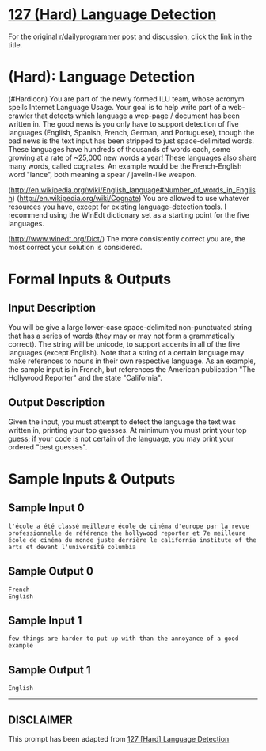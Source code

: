 # [127 (Hard) Language Detection](https://www.reddit.com/r/dailyprogrammer/comments/1mby3b/091313_challenge_127_hard_language_detection/)

For the original [r/dailyprogrammer](https://www.reddit.com/r/dailyprogrammer/) post and discussion, click the link in the title.

#  (Hard): Language Detection
(#HardIcon)
You are part of the newly formed ILU team, whose acronym spells Internet Language Usage. Your goal is to help write part of a web-crawler that detects which language a wep-page / document has been written in. The good news is you only have to support detection of five languages (English, Spanish, French, German, and Portuguese), though the bad news is the text input has been stripped to just space-delimited words. These languages have hundreds of thousands of words each, some growing at a rate of ~25,000 new words a year! These languages also share many words, called cognates. An example would be the French-English word "lance", both meaning a spear / javelin-like weapon.

(http://en.wikipedia.org/wiki/English_language#Number_of_words_in_English)
(http://en.wikipedia.org/wiki/Cognate)
You are allowed to use whatever resources you have, except for existing language-detection tools. I recommend using the WinEdt dictionary set as a starting point for the five languages.

(http://www.winedt.org/Dict/)
The more consistently correct you are, the most correct your solution is considered.

# Formal Inputs & Outputs
## Input Description
You will be give a large lower-case space-delimited non-punctuated string that has a series of words (they may or may not form a grammatically correct). The string will be unicode, to support accents in all of the five languages (except English). Note that a string of a certain language may make references to nouns in their own respective language. As an example, the sample input is in French, but references the American publication "The Hollywood Reporter" and the state "California".

## Output Description
Given the input, you must attempt to detect the language the text was written in, printing your top guesses. At minimum you must print your top guess; if your code is not certain of the language, you may print your ordered "best guesses".

# Sample Inputs & Outputs
## Sample Input 0

```
l'école a été classé meilleure école de cinéma d'europe par la revue professionnelle de référence the hollywood reporter et 7e meilleure école de cinéma du monde juste derrière le california institute of the arts et devant l'université columbia
```
## Sample Output 0

```
French
English
```
## Sample Input 1

```
few things are harder to put up with than the annoyance of a good example
```
## Sample Output 1

```
English
```

----
## **DISCLAIMER**
This prompt has been adapted from [127 [Hard] Language Detection](https://www.reddit.com/r/dailyprogrammer/comments/1mby3b/091313_challenge_127_hard_language_detection/
)
